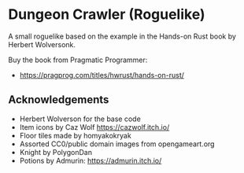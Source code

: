 # Dungeon Crawler (Roguelike)

A small roguelike based on the example in the Hands-on Rust book by Herbert Wolversonk.

Buy the book from Pragmatic Programmer:

* https://pragprog.com/titles/hwrust/hands-on-rust/

## Acknowledgements

* Herbert Wolverson for the base code
* Item icons by Caz Wolf https://cazwolf.itch.io/
* Floor tiles made by homyakokryak
* Assorted CC0/public domain images from opengameart.org
* Knight by PolygonDan
* Potions by Admurin: https://admurin.itch.io/